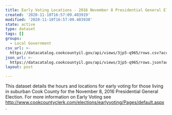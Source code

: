 ```yaml
---
title: Early Voting Locations - 2016 November 8 Presidential General Election
created: '2020-11-10T16:57:09.403919'
modified: '2020-11-10T16:57:09.403930'
state: active
type: dataset
tags: []
groups:
  - Local Government
csv_url: >-
  https://datacatalog.cookcountyil.gov/api/views/3jp5-q965/rows.csv?accessType=DOWNLOAD
json_url: >-
  https://datacatalog.cookcountyil.gov/api/views/3jp5-q965/rows.json?accessType=DOWNLOAD
layout: post

---
```

This dataset details the hours and locations for early voting for those living in suburban Cook County for the November 8, 2016 Presidential General Election. For more information on Early Voting see http://www.cookcountyclerk.com/elections/earlyvoting/Pages/default.aspx .
